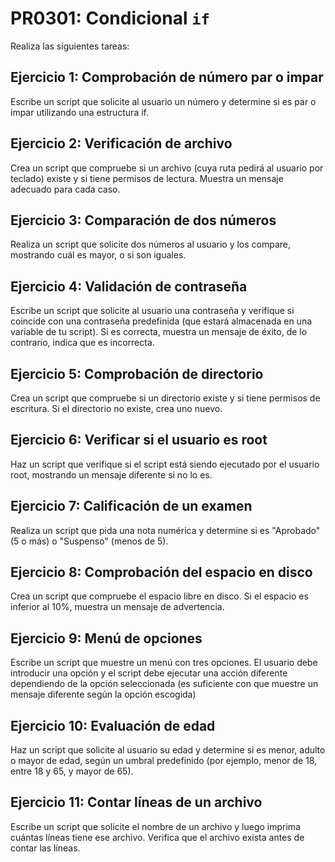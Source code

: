# PR0301: Condicional `if`


Realiza las siguientes tareas:

## Ejercicio 1: Comprobación de número par o impar

Escribe un script que solicite al usuario un número y determine si es par o impar utilizando una estructura if.

## Ejercicio 2: Verificación de archivo

Crea un script que compruebe si un archivo (cuya ruta pedirá al usuario por teclado) existe y si tiene permisos de lectura. Muestra un mensaje adecuado para cada caso.

## Ejercicio 3: Comparación de dos números

Realiza un script que solicite dos números al usuario y los compare, mostrando cuál es mayor, o si son iguales.

## Ejercicio 4: Validación de contraseña

Escribe un script que solicite al usuario una contraseña y verifique si coincide con una contraseña predefinida (que estará almacenada en una variable de tu script). Si es correcta, muestra un mensaje de éxito, de lo contrario, indica que es incorrecta.

## Ejercicio 5: Comprobación de directorio

Crea un script que compruebe si un directorio existe y si tiene permisos de escritura. Si el directorio no existe, crea uno nuevo.

## Ejercicio 6: Verificar si el usuario es root

Haz un script que verifique si el script está siendo ejecutado por el usuario root, mostrando un mensaje diferente si no lo es.

## Ejercicio 7: Calificación de un examen

Realiza un script que pida una nota numérica y determine si es "Aprobado" (5 o más) o "Suspenso" (menos de 5).

## Ejercicio 8: Comprobación del espacio en disco

Crea un script que compruebe el espacio libre en disco. Si el espacio es inferior al 10%, muestra un mensaje de advertencia.

## Ejercicio 9: Menú de opciones

Escribe un script que muestre un menú con tres opciones. El usuario debe introducir una opción y el script debe ejecutar una acción diferente dependiendo de la opción seleccionada (es suficiente con que muestre un mensaje diferente según la opción escogida)

## Ejercicio 10: Evaluación de edad

Haz un script que solicite al usuario su edad y determine si es menor, adulto o mayor de edad, según un umbral predefinido (por ejemplo, menor de 18, entre 18 y 65, y mayor de 65).

## Ejercicio 11: Contar líneas de un archivo

Escribe un script que solicite el nombre de un archivo y luego imprima cuántas líneas tiene ese archivo. Verifica que el archivo exista antes de contar las líneas.


